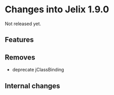 Changes into Jelix 1.9.0
========================

Not released yet.

Features
--------

Removes
-------

* deprecate jClassBinding

Internal changes
----------------

